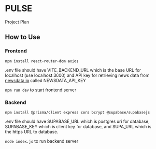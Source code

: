 # PULSE
[Project Plan](https://docs.google.com/document/d/1U9uEtUsyl6Beo5HP-gf2QxNXOfDI54W2FzqRf2XchrI/edit#heading=h.hzjrfh6fsp6b)

## How to Use
### Frontend
```npm install react-router-dom axios```

.env file should have VITE_BACKEND_URL which is the base URL for localhost (use localhost:3000) and API key for retrieving news data from [newsdata.io](newsdata.io) called NEWSDATA_API_KEY

```npm run dev``` to start frontend server

### Backend
```npm install @prisma/client express cors bcrypt @supabase/supabasejs ```

.env file should have SUPABASE_URL which is postgres uri for database, SUPABASE_KEY which is client key for database, and SUPA_URL which is the https URL to database.

```node index.js``` to run backend server